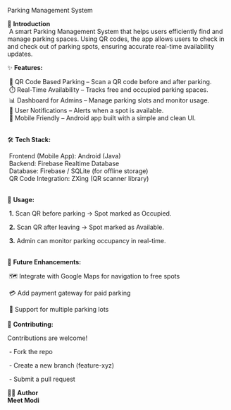 Parking Management System

🚗 <b> Introduction </b> <br>
&nbsp;A smart Parking Management System that helps users efficiently find and manage parking spaces. Using QR codes, the app allows users to check in and check out of parking spots, ensuring accurate real-time availability updates.

✨ <b> **Features:** </b>

  &nbsp;📌 QR Code Based Parking – Scan a QR code before and after parking.<br>
  &nbsp;⏱️ Real-Time Availability – Tracks free and occupied parking spaces.<br>
  &nbsp;📊 Dashboard for Admins – Manage parking slots and monitor usage.<br>
  &nbsp;🔔 User Notifications – Alerts when a spot is available.<br>
  &nbsp;📱 Mobile Friendly – Android app built with a simple and clean UI.<br>
<br>

🛠️ <b> **Tech Stack:** </b>

  &nbsp;Frontend (Mobile App): Android (Java)<br>
  &nbsp;Backend: Firebase Realtime Database<br>
  &nbsp;Database: Firebase / SQLite (for offline storage)<br>
  &nbsp;QR Code Integration: ZXing (QR scanner library)<br>

<br>
🚀 <b> Usage: </b>

  &nbsp;<b>1.</b> Scan QR before parking → Spot marked as Occupied.<br>

  &nbsp;<b>2.</b> Scan QR after leaving → Spot marked as Available.<br>

  &nbsp;<b>3.</b> Admin can monitor parking occupancy in real-time.<br>

<br>
📌 <b> Future Enhancements: </b>

&nbsp;🗺️ Integrate with Google Maps for navigation to free spots<br>

&nbsp;💳 Add payment gateway for paid parking<br>

&nbsp;📍 Support for multiple parking lots<br>
<br>
🤝 <b> **Contributing:** </b>

Contributions are welcome!<br>

&nbsp;- Fork the repo<br>

&nbsp;- Create a new branch (feature-xyz)<br>

&nbsp;- Submit a pull request<br>


👨‍💻 <b> **Author**<br>
Meet Modi </b>
